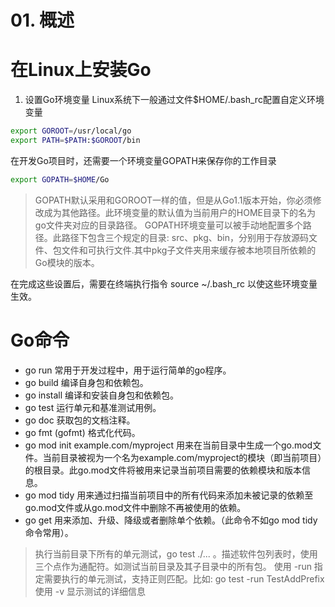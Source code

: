 # 01. 概述

# 在Linux上安装Go

1. 设置Go环境变量
Linux系统下一般通过文件$HOME/.bash_rc配置自定义环境变量

```bash
export GOROOT=/usr/local/go
export PATH=$PATH:$GOROOT/bin
```

在开发Go项目时，还需要一个环境变量GOPATH来保存你的工作目录

```bash
export GOPATH=$HOME/Go
```

> GOPATH默认采用和GOROOT一样的值，但是从Go1.1版本开始，你必须修改成为其他路径。此环境变量的默认值为当前用户的HOME目录下的名为go文件夹对应的目录路径。
> GOPATH环境变量可以被手动地配置多个路径。此路径下包含三个规定的目录: src、pkg、bin，分别用于存放源码文件、包文件和可执行文件.其中pkg子文件夹用来缓存被本地项目所依赖的Go模块的版本。

在完成这些设置后，需要在终端执行指令 source ~/.bash_rc 以使这些环境变量生效。

# Go命令

- go run 常用于开发过程中，用于运行简单的go程序。
- go build 编译自身包和依赖包。
- go install 编译和安装自身包和依赖包。
- go test 运行单元和基准测试用例。
- go doc 获取包的文档注释。
- go fmt (gofmt) 格式化代码。
- go mod init example.com/myproject 用来在当前目录中生成一个go.mod文件。当前目录被视为一个名为example.com/myproject的模块（即当前项目）的根目录。此go.mod文件将被用来记录当前项目需要的依赖模块和版本信息。
- go mod tidy 用来通过扫描当前项目中的所有代码来添加未被记录的依赖至go.mod文件或从go.mod文件中删除不再被使用的依赖。
- go get 用来添加、升级、降级或者删除单个依赖。（此命令不如go mod tidy命令常用）。

> 执行当前目录下所有的单元测试，go test ./... 。描述软件包列表时，使用三个点作为通配符。如测试当前目录及其子目录中的所有包。
使用 -run 指定需要执行的单元测试，支持正则匹配。比如: go test -run TestAddPrefix
使用 -v 显示测试的详细信息
